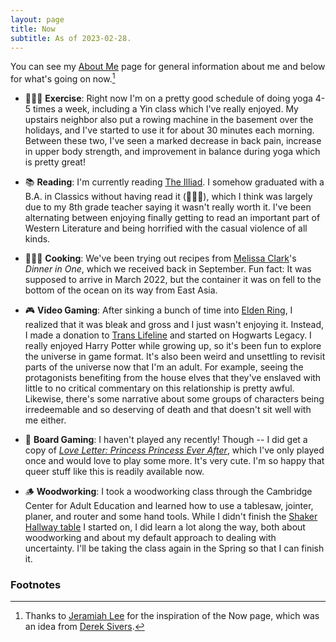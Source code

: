```yaml
---
layout: page
title: Now
subtitle: As of 2023-02-28.
---
```


You can see my [About Me](/about-me) page for general information about me and below for what's going on now.[^1]

* 🧘🏼‍♂️ **Exercise**: Right now I'm on a pretty good schedule of doing yoga 4-5 times a week, including a Yin class which I've really enjoyed. My upstairs neighbor also put a rowing machine in the basement over the holidays, and I've started to use it for about 30 minutes each morning. Between these two, I've seen a marked decrease in back pain, increase in upper body strength, and improvement in balance during yoga which is pretty great!

* 📚 **Reading**: I'm currently reading [The Illiad](https://shop.penguin.co.uk/products/the-iliad-by-homer). I somehow graduated with a B.A. in Classics without having read it (🤷🏼‍♂️)️, which I think was largely due to my 8th grade teacher saying it wasn't really worth it. I've been alternating between enjoying finally getting to read an important part of Western Literature and being horrified with the casual violence of all kinds.

* 👨🏼‍🍳 **Cooking**: We've been trying out recipes from [Melissa Clark](https://www.melissaclark.net)'s _Dinner in One_, which we received back in September. Fun fact: It was supposed to arrive in March 2022, but the container it was on fell to the bottom of the ocean on its way from East Asia. 

* 🎮 **Video Gaming**: After sinking a bunch of time into [Elden Ring](https://en.bandainamcoent.eu/elden-ring/elden-ring), I realized that it was bleak and gross and I just wasn't enjoying it. Instead, I made a donation to [Trans Lifeline](https://translifeline.org) and started on Hogwarts Legacy. I really enjoyed Harry Potter while growing up, so it's been fun to explore the universe in game format. It's also been weird and unsettling to revisit parts of the universe now that I'm an adult. For example, seeing the protagonists benefiting from the house elves that they've enslaved with little to no critical commentary on this relationship is pretty awful. Likewise, there's some narrative about some groups of characters being irredeemable and so deserving of death and that doesn't sit well with me either.

* 🎲 **Board Gaming**: I haven't played any recently! Though -- I did get a copy of _[Love Letter: Princess Princess Ever After](https://renegadegamestudios.com/love-letter-princess-princess-ever-after/)_, which I've only played once and would love to play some more. It's very cute. I'm so happy that queer stuff like this is readily available now.

* 🪵 **Woodworking**: I took a woodworking class through the Cambridge Center for Adult Education and learned how to use a tablesaw, jointer, planer, and router and some hand tools. While I didn't finish the [Shaker Hallway table](https://www.rockler.com/shaker-hall-table-plan) I started on, I did learn a lot along the way, both about woodworking and about my default approach to dealing with uncertainty. I'll be taking the class again in the Spring so that I can finish it.

### Footnotes

[^1]: Thanks to [Jeramiah Lee](https://www.jeremiahlee.com/now/) for the inspiration of the Now page, which was an idea from [Derek Sivers](https://nownownow.com/about).